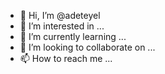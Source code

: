 - 👋 Hi, I’m @adeteyel
- 👀 I’m interested in ...
- 🌱 I’m currently learning ...
- 💞️ I’m looking to collaborate on ...
- 📫 How to reach me ...

<!---
adeteyel/adeteyel is a ✨ special ✨ repository because its `README.md` (this file) appears on your GitHub profile.
You can click the Preview link to take a look at your changes.
--->

